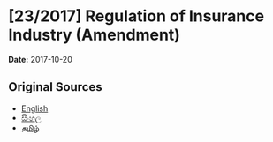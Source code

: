 # [23/2017] Regulation of Insurance Industry (Amendment)

**Date:** 2017-10-20

## Original Sources

- [English](https://documents.gov.lk/view/acts/2017/10/23-2017_E.pdf)
- [සිංහල](https://documents.gov.lk/view/acts/2017/10/23-2017_S.pdf)
- [தமிழ்](https://documents.gov.lk/view/acts/2017/10/23-2017_T.pdf)
